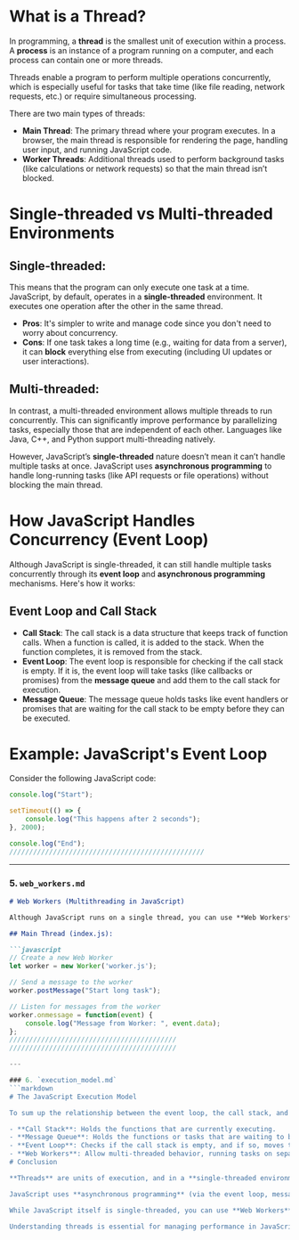 # What is a Thread?

In programming, a **thread** is the smallest unit of execution within a process. A **process** is an instance of a program running on a computer, and each process can contain one or more threads.

Threads enable a program to perform multiple operations concurrently, which is especially useful for tasks that take time (like file reading, network requests, etc.) or require simultaneous processing.

There are two main types of threads:

- **Main Thread**: The primary thread where your program executes. In a browser, the main thread is responsible for rendering the page, handling user input, and running JavaScript code.
- **Worker Threads**: Additional threads used to perform background tasks (like calculations or network requests) so that the main thread isn’t blocked.
# Single-threaded vs Multi-threaded Environments

## Single-threaded:

This means that the program can only execute one task at a time. JavaScript, by default, operates in a **single-threaded** environment. It executes one operation after the other in the same thread.

- **Pros**: It's simpler to write and manage code since you don't need to worry about concurrency.
- **Cons**: If one task takes a long time (e.g., waiting for data from a server), it can **block** everything else from executing (including UI updates or user interactions).

## Multi-threaded:

In contrast, a multi-threaded environment allows multiple threads to run concurrently. This can significantly improve performance by parallelizing tasks, especially those that are independent of each other. Languages like Java, C++, and Python support multi-threading natively.

However, JavaScript’s **single-threaded** nature doesn’t mean it can’t handle multiple tasks at once. JavaScript uses **asynchronous programming** to handle long-running tasks (like API requests or file operations) without blocking the main thread.
# How JavaScript Handles Concurrency (Event Loop)

Although JavaScript is single-threaded, it can still handle multiple tasks concurrently through its **event loop** and **asynchronous programming** mechanisms. Here's how it works:

## Event Loop and Call Stack

- **Call Stack**: The call stack is a data structure that keeps track of function calls. When a function is called, it is added to the stack. When the function completes, it is removed from the stack.
- **Event Loop**: The event loop is responsible for checking if the call stack is empty. If it is, the event loop will take tasks (like callbacks or promises) from the **message queue** and add them to the call stack for execution.
- **Message Queue**: The message queue holds tasks like event handlers or promises that are waiting for the call stack to be empty before they can be executed.
# Example: JavaScript's Event Loop

Consider the following JavaScript code:

```javascript
console.log("Start");

setTimeout(() => {
    console.log("This happens after 2 seconds");
}, 2000);

console.log("End");
/////////////////////////////////////////////////
```
---

### 5. `web_workers.md`
```markdown
# Web Workers (Multithreading in JavaScript)

Although JavaScript runs on a single thread, you can use **Web Workers** to introduce **multithreading** into your applications. A **Web Worker** runs in the background on a separate thread, which allows you to offload long-running or resource-intensive tasks, so they don't block the main thread (and hence don't interfere with the UI).

## Main Thread (index.js):

```javascript
// Create a new Web Worker
let worker = new Worker('worker.js');

// Send a message to the worker
worker.postMessage("Start long task");

// Listen for messages from the worker
worker.onmessage = function(event) {
    console.log("Message from Worker: ", event.data);
};
//////////////////////////////////////////
//////////////////////////////////////////

---

### 6. `execution_model.md`
```markdown
# The JavaScript Execution Model

To sum up the relationship between the event loop, the call stack, and Web Workers:

- **Call Stack**: Holds the functions that are currently executing.
- **Message Queue**: Holds the functions or tasks that are waiting to be executed.
- **Event Loop**: Checks if the call stack is empty, and if so, moves tasks from the message queue to the call stack.
- **Web Workers**: Allow multi-threaded behavior, running tasks on separate threads.
# Conclusion

**Threads** are units of execution, and in a **single-threaded environment** like JavaScript, everything runs on one main thread.

JavaScript uses **asynchronous programming** (via the event loop, message queue, and callbacks) to handle concurrency without blocking the main thread.

While JavaScript itself is single-threaded, you can use **Web Workers** to perform tasks in parallel and improve performance.

Understanding threads is essential for managing performance in JavaScript, especially when dealing with things like network requests, complex calculations, or any tasks that might take a long time.
